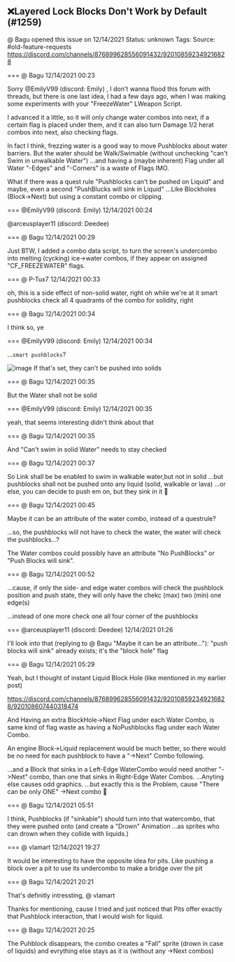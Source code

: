 ## ❌Layered Lock Blocks Don't Work by Default (#1259)
@ Bagu opened this issue on 12/14/2021
Status: unknown
Tags: 
Source: #old-feature-requests https://discord.com/channels/876899628556091432/920108592349216828


=== @ Bagu 12/14/2021 00:23

Sorry @EmilyV99 (discord: Emily) , I don't wanna flood this forum with threads, but there is one last idea, I had a few days ago, when I was making some experiments with your "FreezeWater" LWeapon Script.

I advanced it a little, so it will only change water combos into next, if a certain flag is placed under them, and it can also turn Damage 1/2 herat combos into next, also checking flags.

In fact I think, frezzing water is a good way to move Pushblocks about water barriers.
But the water should be Walk/Swimable (without unchecking "can't Swim in unwalkable Water") 
...and having a (maybe inherent) Flag under all Water "-Edges" and "-Corners" is a waste of Flags IMO.

What if there was a quest rule
"Pushblocks can't be pushed on Liquid" and maybe, even a second "PushBlucks will sink in Liquid"
...Like Blockholes (Block->Next) but using a constant combo or clipping.

=== @EmilyV99 (discord: Emily) 12/14/2021 00:24

@arceusplayer11 (discord: Deedee)

=== @ Bagu 12/14/2021 00:29

Just BTW, I added a combo data script, to turn the screen's undercombo into melting (cycking) ice->water combos, if they appear on assigned "CF_FREEZEWATER" flags.

=== @ P-Tux7 12/14/2021 00:33

oh, this is a side effect of non-solid water, right
oh while we're at it
smart pushblocks check all 4 quadrants of the combo for solidity, right

=== @ Bagu 12/14/2021 00:34

I think so, ye

=== @EmilyV99 (discord: Emily) 12/14/2021 00:34

...`smart pushblocks`?

![image](https://cdn.discordapp.com/attachments/920108592349216828/920111571668205608/unknown.png?ex=65e668ad&is=65d3f3ad&hm=ea0864142626e877ea948a8c0de5a471f549281c042e6a63207063776b8d5aa6&)
If that's set, they can't be pushed into solids

=== @ Bagu 12/14/2021 00:35

But the Water shall not be solid

=== @EmilyV99 (discord: Emily) 12/14/2021 00:35

yeah, that seems interesting
didn't think about that

=== @ Bagu 12/14/2021 00:35

And "Can't swim in solid Water" needs to stay checked

=== @ Bagu 12/14/2021 00:37

So Link shall be be enabled to swim in walkable water,but not in solid
...but pushblocks shall not be pushed onto any liquid (solid, walkable or lava)
...or else, you can decide to push em on, but they sink in it 🙂

=== @ Bagu 12/14/2021 00:45

Maybe it can be an attribute of the water combo, instead of a questrule?

...so, the pushblocks will not have to check the water, the water will check the pushblocks...?

The Water combos could possibly have an attribute "No PushBlocks"
or "Push Blocks will sink".

=== @ Bagu 12/14/2021 00:52

...cause, if only the side- and edge water combos will check the pushblock position and push state, they will only have the chekc (max) two (min) one edge(s)

...instead of one more check one all four corner of the pushblocks

=== @arceusplayer11 (discord: Deedee) 12/14/2021 01:26

I'll look into that
(replying to @ Bagu "Maybe it can be an attribute…"): "push blocks will sink" already exists; it's the "block hole" flag

=== @ Bagu 12/14/2021 05:29

Yeah, but I thought of instant Liquid Block Hole (like mentioned in my earlier post)

https://discord.com/channels/876899628556091432/920108592349216828/920108607440318474

And Having an extra BlockHole->Next Flag under each Water Combo, is same kind of flag waste as having a NoPushblocks flag under each Water Combo.

An engine Block->Liquid replacement would be much better, so there would be no need for each pushblock to have a "->Next" Combo following.

...and a Block that sinks in a Left-Edge WaterCombo would need another "->Next" combo, than one that sinks in Right-Edge Water Combos.
...Anyting else causes odd graphics.
...but exactly this is the Problem, cause "There can be only ONE" ->Next combo 🙂

=== @ Bagu 12/14/2021 05:51

I think, Pushblocks (if "sinkable") should turn into that watercombo, that they were pushed onto (and create a "Drown" Animation ...as sprites who can drown when they collide with liquids.)

=== @ vlamart 12/14/2021 19:27

It would be interesting to have the opposite idea for pits. Like pushing a block over a pit to use its undercombo to make a bridge over the pit

=== @ Bagu 12/14/2021 20:21

That's definitly intressting, @ vlamart 

Thanks for mentioning, cause I tried and just noticed that Pits offer exactly that Pushblock interaction, that I would wish for liquid.

=== @ Bagu 12/14/2021 20:25

The Puhblock disappears, the combo creates a "Fall" sprite (drown in case of liquids) and evrything else stays as it is (without any ->Next combos)

